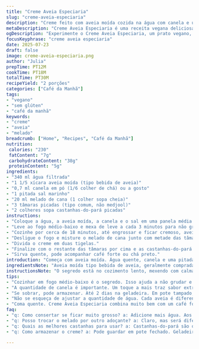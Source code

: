 ```yaml
---
title: "Creme Aveia Especiaria"
slug: "creme-aveia-especiaria"
description: "Creme feito com aveia moída cozida na água com canela e uma pitada de sal. Adoçado com melado de cana e decorado com tâmaras picadas, substituindo as tradicionais medjool, e castanhas-do-pará para crocância. Textura cremosa após cozimento médio longo. Pequena variação no tempo e ingredientes adiciona toque especial e sabor robusto. Receita vegana, sem glúten, sem lactose e sem ovos."
metaDescription: "Creme Aveia Especiaria é uma receita vegana deliciosa, cremosa, perfeita para o café da manhã. Adoçado com melado e tâmaras."
ogDescription: "Experimente o Creme Aveia Especiaria, um prato vegano, cremoso, que combina sabor intenso e ingredientes brasileiros."
focusKeyphrase: "creme aveia especiaria"
date: 2025-07-23
draft: false
image: creme-aveia-especiaria.png
author: "Julia"
prepTime: PT12M
cookTime: PT18M
totalTime: PT30M
recipeYield: "2 porções"
categories: ["Café da Manhã"]
tags:
- "vegano"
- "sem glúten"
- "café da manhã"
keywords:
- "creme"
- "aveia"
- "melado"
breadcrumb: ["Home", "Recipes", "Café da Manhã"]
nutrition: 
 calories: "230"
 fatContent: "7g"
 carbohydrateContent: "38g"
 proteinContent: "5g"
ingredients:
- "340 ml água filtrada"
- "1 1/5 xícara aveia moída (tipo bebida de aveia)"
- "0,7 ml canela em pó (1/6 colher de chá) ou a gosto"
- "1 pitada sal marinho"
- "20 ml melado de cana (1 colher sopa cheia)"
- "3 tâmaras picadas (tipo comum, não medjool)"
- "2 colheres sopa castanhas-do-pará picadas"
instructions:
- "Coloque a água, a aveia moída, a canela e o sal em uma panela média."
- "Leve ao fogo médio-baixo e mexa de leve a cada 3 minutos para não grudar."
- "Cozinhe por cerca de 18 minutos, até engrossar e ficar cremoso, aveia macia."
- "Desligue o fogo e misture o melado de cana junto com metade das tâmaras."
- "Divida o creme em duas tigelas."
- "Finalize com o restante das tâmaras por cima e as castanhas-do-pará espalhadas."
- "Sirva quente, pode acompanhar café forte ou chá preto."
introduction: "Começa com aveia moída. Água quente, canela e uma pitada de sal. Sem pressa, fogo médio-baixo, mexendo de vez em quando pra não grudar. Vai engrossando, ficando denso com textura boa. Melado de cana substitui o xarope de bordo tradicional, mais rústico, menos doce. Tâmaras comuns no lugar das medjool — disponíveis fácil no Brasil, mais baratas. Castanhas-do-pará ao invés de nozes. Dão crocância e sabor diferente. Pronto para café ou chá, cafézinho coado fresquinho. Receita completa, vegana, sem glúten, sem leite. O brunch pede. Tem toque brasileiro. Tostado, especiarias leves, rimando com clima mais frio ou manhã preguiçosa."
ingredientsNote: "Aveia moída tipo bebida de aveia, geralmente comprada pronta ou triturada fina. Água suficiente pra cozinhar, ajuste se for necessário conforme sua aveia. Canela moída combina com a textura granulada do creme. Melado usado em vez do xarope de bordo para adoçar, produto mais comum na culinária brasileira, com sabor mais intenso, quase caramelizado. Tâmaras comuns substituindo medjool — mais acessíveis e doces, dão um gás na receita. Castanhas-do-pará trocando nozes, importantes na cozinha brasileira, mais gordurosas e sabor marcante. Tudo sem lactose, vegano. Fácil achar ingredientes na feira, mercados naturais e lojas online. Pode adaptar castanhas conforme gosto e disponibilidade local."
instructionsNote: "O segredo está no cozimento lento, mexendo com calma, evitando empelotar e garantir creme homogêneo. Tempo de cozimento ajustado para 18 minutos, cerca de 3 a 5 a mais que alguns conselhos comuns, pra textura mais densa. Misture o melado só depois da cocção para manter sabor intacto. Corte as tâmaras em pedaços pequenos, para liberar doçura sem exagero. Distribuir metade dentro do creme, metade pra cobertura. Finalizar com castanhas cruas picadas para crocância. Servir quente, direta na panela pode grudar ou queimar. Uso de panela média ajuda no controle. Pode guardar na geladeira por 1, máximo 2 dias, reaquecer devagar com um toque de água para ajustar viscosidade."
tips:
- "Cozinhar em fogo médio-baixo é o segredo. Isso ajuda a não grudar e garante a textura cremosa. Mexer de vez em quando também. 3 minutos e dar uma olhada. Pode demorar mais, até 20 minutos, dependendo da aveia. Fique atento à densidade. Melado, canela, o sabor melhora. Pode adicionar um toque de baunilha, caso goste."
- "A quantidade de canela é importante. Um toque a mais traz sabor extra. Mas cuidado! Não exagerar. Tâmaras picadas dentro do Creme são essenciais. Libera doçura enquanto cozinha. Metade no creme, metade para cobrir. Castanhas-do-pará dão crocância, mas nozes também servem. Sinta-se à vontade para variar."
- "Se sobrar, pode armazenar. Até 2 dias na geladeira. Em pote tampado, mas reaqueça devagar. Com um pouco de água, só um pouco, isso evita que grude. Pode misturar com frutas, caso queira um toque mais fresco. Coloque por cima na hora de servir. A textura é melhor assim, fica tudo mais gostoso."
- "Não se esqueça de ajustar a quantidade de água. Cada aveia é diferente. Mais fina ou mais grossa, a hidratação muda. Contudo, siga os 340ml como base. Controle com a aparência. Cremoso é o que buscamos. Dica: não adicionar melado antes de desligar o fogo, assim o sabor se mantém."
- "Coma quente. Creme Aveia Especiaria combina muito bem com um café forte. Ou um chá preto. Simplesmente maravilha. Experimente. Cada colher traz conforto. Para as manhãs, para o brunch. Uma receita fácil de fazer, mas débil. Não deixe de fazer bem. Prepare e aproveite."
faq:
- "q: Como consertar se ficar muito grosso? a: Adicione mais água. Aos poucos. Cozinhe um pouco mais. Misture bem. Pode ajustar a textura assim. Não se desespere. Sempre dá pra corrigir."
- "q: Posso trocar o melado por outro adoçante? a: Claro, mas será diferente. Açúcar mascavo funciona. Ou até algum adoçante natural. Porém, o sabor pode mudar, então cuidado com as quantidades. Misture e prove."
- "q: Quais as melhores castanhas para usar? a: Castanhas-do-pará são ótimas. Mas você pode usar amêndoas, até nozes. Cada uma traz seu gosto. Escolha o que você prefere."
- "q: Como armazenar o creme? a: Pode guardar em pote fechado. Geladeira por 2 dias. Para reaquecer, acrescente água. Isso ajuda na consistência. Não deixe que grude na panela. Mexa devagar."

---
```

